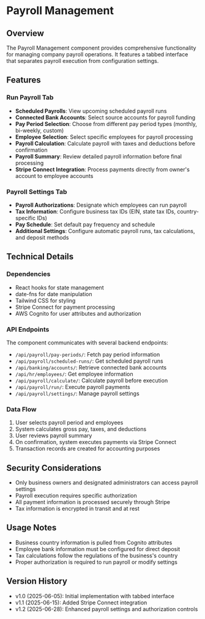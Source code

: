 # Payroll Management

## Overview
The Payroll Management component provides comprehensive functionality for managing company payroll operations. It features a tabbed interface that separates payroll execution from configuration settings.

## Features

### Run Payroll Tab
- **Scheduled Payrolls**: View upcoming scheduled payroll runs
- **Connected Bank Accounts**: Select source accounts for payroll funding
- **Pay Period Selection**: Choose from different pay period types (monthly, bi-weekly, custom)
- **Employee Selection**: Select specific employees for payroll processing
- **Payroll Calculation**: Calculate payroll with taxes and deductions before confirmation
- **Payroll Summary**: Review detailed payroll information before final processing
- **Stripe Connect Integration**: Process payments directly from owner's account to employee accounts

### Payroll Settings Tab
- **Payroll Authorizations**: Designate which employees can run payroll
- **Tax Information**: Configure business tax IDs (EIN, state tax IDs, country-specific IDs)
- **Pay Schedule**: Set default pay frequency and schedule
- **Additional Settings**: Configure automatic payroll runs, tax calculations, and deposit methods

## Technical Details

### Dependencies
- React hooks for state management
- date-fns for date manipulation
- Tailwind CSS for styling
- Stripe Connect for payment processing
- AWS Cognito for user attributes and authorization

### API Endpoints
The component communicates with several backend endpoints:
- `/api/payroll/pay-periods/`: Fetch pay period information
- `/api/payroll/scheduled-runs/`: Get scheduled payroll runs
- `/api/banking/accounts/`: Retrieve connected bank accounts
- `/api/hr/employees/`: Get employee information
- `/api/payroll/calculate/`: Calculate payroll before execution
- `/api/payroll/run/`: Execute payroll payments
- `/api/payroll/settings/`: Manage payroll settings

### Data Flow
1. User selects payroll period and employees
2. System calculates gross pay, taxes, and deductions
3. User reviews payroll summary
4. On confirmation, system executes payments via Stripe Connect
5. Transaction records are created for accounting purposes

## Security Considerations
- Only business owners and designated administrators can access payroll settings
- Payroll execution requires specific authorization
- All payment information is processed securely through Stripe
- Tax information is encrypted in transit and at rest

## Usage Notes
- Business country information is pulled from Cognito attributes
- Employee bank information must be configured for direct deposit
- Tax calculations follow the regulations of the business's country
- Proper authorization is required to run payroll or modify settings

## Version History
- v1.0 (2025-06-05): Initial implementation with tabbed interface
- v1.1 (2025-06-15): Added Stripe Connect integration
- v1.2 (2025-06-28): Enhanced payroll settings and authorization controls 